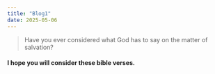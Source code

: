 ```yaml
---
title: "Blog1"
date: 2025-05-06
---
```

> Have you ever considered what God has to say on the matter of salvation? 
  #### I hope you will consider these bible verses. 
